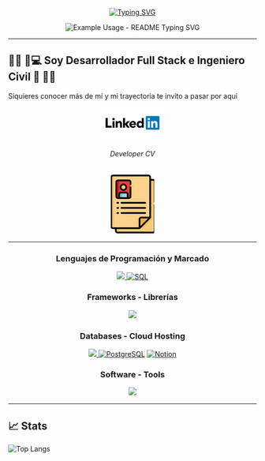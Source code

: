 
<div class="container d-flex justify-content-center" >
  <p align="center">
   <a href="https://git.io/typing-svg"><img src="https://readme-typing-svg.demolab.com?font=Permanent+Marker&size=27&pause=1000&color=2990BD&center=FALSO&vCenter=FALSO&repeat=verdadero&width=435&lines=HOLA!+SOY+RAQUEL...;BIENVENIDOS+A+MI+PERFIL!" alt="Typing SVG" /></a>
  </p>    
  <p align="center">
  <img src="https://github.com/lraquel/lraquel/blob/71d5a84218faeff0103338a2de19c5be3c17b492/raquel_gif.gif" width="1000px"  height="400px" alt="Example Usage - README Typing SVG">
  </p>


---
## 👩‍💻 💾💻 Soy **Desarrollador Full Stack** e **Ingeniero Civil** 🚧 👷‍♀️ 
   Siquieres conocer más de mí y mi trayectoria te invito a pasar por aquí   
  <p align="center">
    <a href="https://www.linkedin.com/in/lraquel/" target="_blank" rel="noopener noreferrer">
      <img src="https://github.com/lraquel/lraquel/blob/acd6148650da33cf4c245bdc2c36184243aabbdc/linkedin_logo_icon.png" alt="developer resume" />
    </a>
  </p>
  <h6 align="center">Developer CV</h6>
  <p align="center">
    <a href="https://drive.google.com/file/d/1HOuE_-q6GuiWZ_s6_VAKdIOP8UE89eXw/view?usp=drive_link" target="_blank" rel="noopener noreferrer">
      <img src="https://github.com/lraquel/lraquel/blob/55c1e0ad221a86d68c7f33059f8f53584908b879/cv_icon.png" alt="developer resume" />
    </a>
  </p> 
     
  
---
  <h3 align="center">Lenguajes de Programación y Marcado</h3>
 <p align="center">
  <a href="https://skillicons.dev">
    <img src="https://skillicons.dev/icons?i=py,js,html,css" />
  </a>
  <a href="https://github.com/search?q=user%3ADenverCoder1+language%3Asql"><img alt="SQL" src="https://custom-icon-badges.demolab.com/badge/SQL-025E8C.svg?logo=database&logoColor=white"></a>
</p>
<h3 align="center">Frameworks - Librerías</h3>  
 <p align="center">
  <a href="https://skillicons.dev">
    <img src="https://skillicons.dev/icons?i=react,bootstrap,flask,materialui,jest" />
  </a>
</p>
<h3 align="center">Databases - Cloud Hosting</h3>  
 <p align="center">
  <a href="https://skillicons.dev">
    <img src="https://skillicons.dev/icons?i=mysql,sqlite" />
  </a>
  <a href="#"><img alt="PostgreSQL" src ="https://img.shields.io/badge/PostgreSQL-316192.svg?logo=postgresql&logoColor=white"></a>
   <a href="#"><img alt="Notion" src="https://img.shields.io/badge/Notion-010101.svg?logo=notion&logoColor=white"></a> 
</p>
<h3 align="center">Software - Tools</h3>  
 <p align="center">
  <a href="https://skillicons.dev">
    <img src="https://skillicons.dev/icons?i=docker,git,github,discord,autocad,sketchup"/>
  </a> 
</p>      
</div>  

---
## 📈 Stats


![Top Langs](https://github-readme-stats.vercel.app/api/top-langs/?lraquel=anuraghazra&hide_progress=true)




